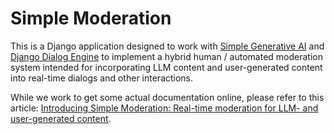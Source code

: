 # Simple Moderation

This is a Django application designed to work with [Simple Generative AI](https://github.com/audacious-software/Simple-Generative-AI-Django/) and [Django Dialog Engine](https://github.com/audacious-software/Django-Dialog-Engine/) to implement a hybrid human / automated moderation system intended for incorporating LLM content and user-generated content into real-time dialogs and other interactions.

While we work to get some actual documentation online, please refer to this article: [Introducing Simple Moderation: Real-time moderation for LLM- and user-generated content](https://bric.digital/newsletter/introducing-simple-moderation-real-time-moderation-for-llm-and-user-generated-content/).
